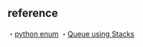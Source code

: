 ## reference  
・[python enum](https://qiita.com/macinjoke/items/13aa9ba64cf9b688e74a)
・[Queue using Stacks](https://www.geeksforgeeks.org/queue-using-stacks/)